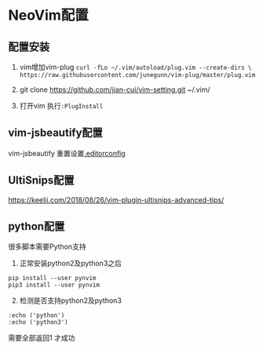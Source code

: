 # NeoVim配置

## 配置安装
1. vim增加vim-plug 
   `curl -fLo ~/.vim/autoload/plug.vim --create-dirs \
    https://raw.githubusercontent.com/junegunn/vim-plug/master/plug.vim`

2. git clone https://github.com/jian-cui/vim-setting.git ~/.vim/
3. 打开vim 执行`:PlugInstall`

## vim-jsbeautify配置
vim-jsbeautify 重置设置[.editorconfig](https://github.com/maksimr/vim-jsbeautify)

## UltiSnips配置
https://keelii.com/2018/08/26/vim-plugin-ultisnips-advanced-tips/

## python配置
很多脚本需要Python支持
1. 正常安装python2及python3之后
```
pip install --user pynvim
pip3 install --user pynvim
```
2. 检测是否支持python2及python3
```
:echo ('python')
:echo ('python3')
```
  需要全部返回1 才成功
